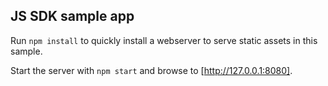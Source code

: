## JS SDK sample app

Run `npm install` to quickly install a webserver to serve static assets in this sample.


Start the server with `npm start` and browse to [http://127.0.0.1:8080].
